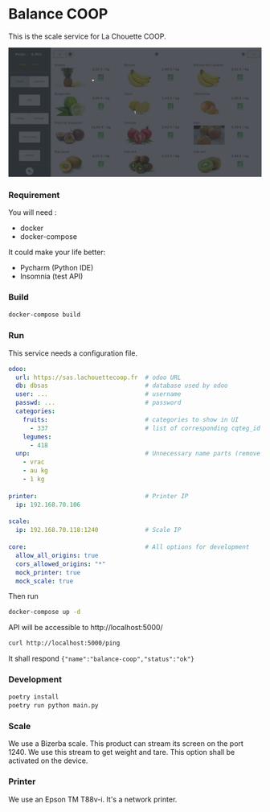 # Balance COOP
This is the scale service for La Chouette COOP.

![DEMO](./demo.gif)

### Requirement
You will need :
- docker
- docker-compose

It could make your life better:
- Pycharm (Python IDE)
- Insomnia (test API)

### Build

```bash
docker-compose build
```

### Run
This service needs a configuration file.
```yaml
odoo:
  url: https://sas.lachouettecoop.fr  # odoo URL
  db: dbsas                           # database used by odoo
  user: ...                           # username
  passwd: ...                         # password
  categories:
    fruits:                           # categories to show in UI
      - 337                           # list of corresponding cqteg_id
    legumes:
      - 418
  unp:                                # Unnecessary name parts (remove from product name in UI)
    - vrac
    - au kg
    - 1 kg

printer:                              # Printer IP
  ip: 192.168.70.106

scale:
  ip: 192.168.70.118:1240             # Scale IP

core:                                 # All options for development
  allow_all_origins: true
  cors_allowed_origins: "*"
  mock_printer: true
  mock_scale: true
```
Then run
```bash
docker-compose up -d
```

API will be accessible to http://localhost:5000/
```bash
curl http://localhost:5000/ping
```
It shall respond `{"name":"balance-coop","status":"ok"}`

### Development
```bash
poetry install
poetry run python main.py
```

### Scale
We use a Bizerba scale. This product can stream its screen on the port 1240.
We use this stream to get weight and tare.
This option shall be activated on the device.

### Printer
We use an Epson TM T88v-i. It's a network printer.
